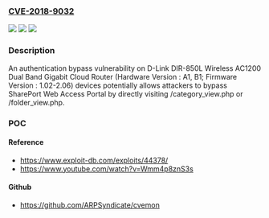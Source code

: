 ### [CVE-2018-9032](https://cve.mitre.org/cgi-bin/cvename.cgi?name=CVE-2018-9032)
![](https://img.shields.io/static/v1?label=Product&message=n%2Fa&color=blue)
![](https://img.shields.io/static/v1?label=Version&message=n%2Fa&color=blue)
![](https://img.shields.io/static/v1?label=Vulnerability&message=n%2Fa&color=brighgreen)

### Description

An authentication bypass vulnerability on D-Link DIR-850L Wireless AC1200 Dual Band Gigabit Cloud Router (Hardware Version : A1, B1; Firmware Version : 1.02-2.06) devices potentially allows attackers to bypass SharePort Web Access Portal by directly visiting /category_view.php or /folder_view.php.

### POC

#### Reference
- https://www.exploit-db.com/exploits/44378/
- https://www.youtube.com/watch?v=Wmm4p8znS3s

#### Github
- https://github.com/ARPSyndicate/cvemon

